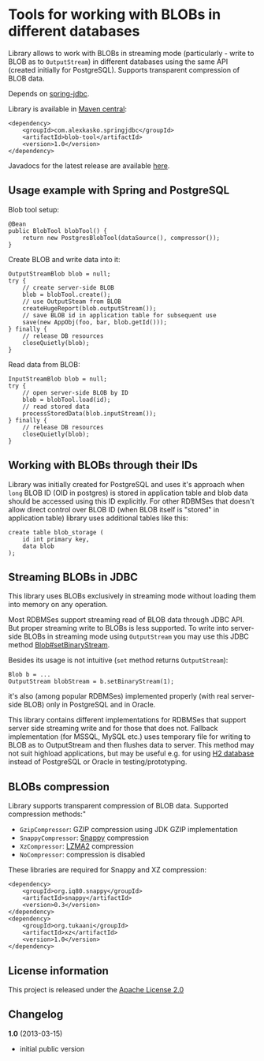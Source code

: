 Tools for working with BLOBs in different databases
===================================================

Library allows to work with BLOBs in streaming mode (particularly - write to BLOB as to `OutputStream`)
in different databases using the same API (created initially for PostgreSQL). Supports transparent compression
of BLOB data.

Depends on [spring-jdbc](http://static.springsource.org/spring/docs/3.0.x/spring-framework-reference/html/jdbc.html).

Library is available in [Maven central](http://repo1.maven.org/maven2/com/alexkasko/springjdbc/):

    <dependency>
        <groupId>com.alexkasko.springjdbc</groupId>
        <artifactId>blob-tool</artifactId>
        <version>1.0</version>
    </dependency>

Javadocs for the latest release are available [here](http://alexkasko.github.com/blob-tool/javadocs).

Usage example with Spring and PostgreSQL
----------------------------------------

Blob tool setup:

    @Bean
    public BlobTool blobTool() {
        return new PostgresBlobTool(dataSource(), compressor());
    }

Create BLOB and write data into it:

    OutputStreamBlob blob = null;
    try {
        // create server-side BLOB
        blob = blobTool.create();
        // use OutputSteam from BLOB
        createHugeReport(blob.outputStream());
        // save BLOB id in application table for subsequent use
        save(new AppObj(foo, bar, blob.getId()));
    } finally {
        // release DB resources
        closeQuietly(blob);
    }

Read data from BLOB:

    InputStreamBlob blob = null;
    try {
        // open server-side BLOB by ID
        blob = blobTool.load(id);
        // read stored data
        processStoredData(blob.inputStream());
    } finally {
        // release DB resources
        closeQuietly(blob);
    }

Working with BLOBs through their IDs
-------------------------------------

Library was initially created for PostgreSQL and uses it's approach when `long` BLOB ID (OID in postgres) is stored in
application table and blob data should be accessed using this ID explicitly. For other RDBMSes that doesn't allow
direct control over BLOB ID (when BLOB itself is "stored" in application table) library uses additional tables like this:

    create table blob_storage (
        id int primary key,
        data blob
    );

Streaming BLOBs in JDBC
-----------------------

This library uses BLOBs exclusively in streaming mode without loading them into memory on any operation.

Most RDBMSes support streaming read of BLOB data through JDBC API. But proper streaming write to BLOBs is less supported.
To write into server-side BLOBs in streaming mode using `OutputStream` you may use this JDBC method
[Blob#setBinaryStream](http://docs.oracle.com/javase/6/docs/api/java/sql/Blob.html#setBinaryStream%28long%29).

Besides its usage is not intuitive (`set` method returns `OutputStream`):

    Blob b = ...
    OutputStream blobStream = b.setBinaryStream(1);

it's also (among popular RDBMSes) implemented properly (with real server-side BLOB) only in PostgreSQL and in Oracle.

This library contains different implementations for RDBMSes that support server side streaming
write and for those that does not. Fallback implementation (for MSSQL, MySQL etc.) uses temporary file for writing to BLOB
as to OutputStream and then flushes data to server. This method may not suit highload applications, but may be useful e.g.
for using [H2 database](http://www.h2database.com/html/main.html) instead of PostgreSQL or Oracle in testing/prototyping.

BLOBs compression
-----------------

Library supports transparent compression of BLOB data. Supported compression methods:"

 - `GzipCompressor`: GZIP compression using JDK GZIP implementation
 - `SnappyCompressor`: [Snappy](http://en.wikipedia.org/wiki/Snappy_%28software%29) compression
 - `XzCompressor`: [LZMA2](http://en.wikipedia.org/wiki/Xz) compression
 - `NoCompressor`: compression is disabled

These libraries are required for Snappy and XZ compression:

    <dependency>
        <groupId>org.iq80.snappy</groupId>
        <artifactId>snappy</artifactId>
        <version>0.3</version>
    </dependency>
    <dependency>
        <groupId>org.tukaani</groupId>
        <artifactId>xz</artifactId>
        <version>1.0</version>
    </dependency>

License information
-------------------

This project is released under the [Apache License 2.0](http://www.apache.org/licenses/LICENSE-2.0)

Changelog
---------

**1.0** (2013-03-15)

 * initial public version
